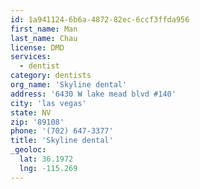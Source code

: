 ```yaml
---
id: 1a941124-6b6a-4872-82ec-6ccf3ffda956
first_name: Man
last_name: Chau
license: DMD
services:
  - dentist
category: dentists
org_name: 'Skyline dental'
address: '6430 W lake mead blvd #140'
city: 'las vegas'
state: NV
zip: '89108'
phone: '(702) 647-3377'
title: 'Skyline dental'
_geoloc:
  lat: 36.1972
  lng: -115.269
---
```

